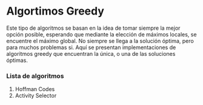 # Algortimos Greedy

Este tipo de algoritmos se basan en la idea de tomar siempre la mejor opción posible, esperando que mediante la
elección de máximos locales, se encuentre el máximo global. No siempre se llega a la solución óptima, pero para muchos
problemas si. Aquí se presentan implementaciones de algoritmos greedy que encuentran la única, o una de las soluciones
óptimas.

### Lista de algoritmos
1. Hoffman Codes
2. Activity Selector
